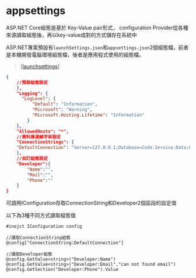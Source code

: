 # appsettings

ASP.NET Core組態是基於 Key-Value pair形式， configuration Provider從各種來源讀取組態後，再以key-value成對的方式儲存在系統中

ASP.NET專案預設有`launchSettings.json`和`appsettings.json`2個組態檔，前者是本機開發電腦環境組態檔，後者是應用程式使用的組態檔。

> [[launchsettings]]

```json
{
    //預設組態設定
    },
    "Logging": {
      "LogLevel": {
          "Default": "Information",
          "Microsoft": "Warning",
          "Microsoft.Hosting.Lifetime": "Information"
        }
    },
    "AllowedHosts": "*",
    //資料庫連線字串設定
    "ConnectionStrings": {
    "DefaultConnection": "Server=127.0.0.1;Database=Code.Service.Data;Persist Security Info=True;User ID=SA;password=qwer%TGB;"
    },
    //自訂組態設定
    "Developer":{
        "Name":"",
        "Mail":"",
        "Phone":""
    }
}
```

可調用IConfiguration存取ConnectionString和Developer2個區段的設定值

以下為3種不同方式讀取組態值
```aspx-csharp
#inejct IConfiguration config

//讀取ConnectionString組態
@config["ConnectionString:DefaultConnection"]

//讀取Developer組態
@config.GetValue<string>("Developer:Name")
@config.GetValue<string>("Developer:Email","can not found email")
@config.GetSection("Developer:Phone").Value
```

[//begin]: # "Autogenerated link references for markdown compatibility"
[launchsettings]: launchsettings.md "launchsettings"
[//end]: # "Autogenerated link references"